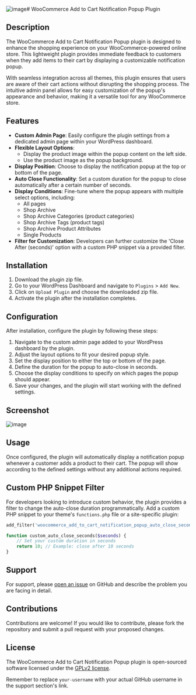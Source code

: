![image](https://github.com/webecks/simple-woo-notification/assets/18439793/54132d34-9aa1-42ae-9d22-89d065e72047)# WooCommerce Add to Cart Notification Popup Plugin

## Description

The WooCommerce Add to Cart Notification Popup plugin is designed to enhance the shopping experience on your WooCommerce-powered online store. This lightweight plugin provides immediate feedback to customers when they add items to their cart by displaying a customizable notification popup.

With seamless integration across all themes, this plugin ensures that users are aware of their cart actions without disrupting the shopping process. The intuitive admin panel allows for easy customization of the popup's appearance and behavior, making it a versatile tool for any WooCommerce store.

## Features

- **Custom Admin Page**: Easily configure the plugin settings from a dedicated admin page within your WordPress dashboard.
- **Flexible Layout Options**:
  - Display the product image within the popup content on the left side.
  - Use the product image as the popup background.
- **Display Position**: Choose to display the notification popup at the top or bottom of the page.
- **Auto Close Functionality**: Set a custom duration for the popup to close automatically after a certain number of seconds.
- **Display Conditions**: Fine-tune where the popup appears with multiple select options, including:
  - All pages
  - Shop Archive
  - Shop Archive Categories (product categories)
  - Shop Archive Tags (product tags)
  - Shop Archive Product Attributes
  - Single Products
- **Filter for Customization**: Developers can further customize the 'Close After (seconds)' option with a custom PHP snippet via a provided filter.

## Installation

1. Download the plugin zip file.
2. Go to your WordPress Dashboard and navigate to `Plugins` > `Add New`.
3. Click on `Upload Plugin` and choose the downloaded zip file.
4. Activate the plugin after the installation completes.

## Configuration

After installation, configure the plugin by following these steps:

1. Navigate to the custom admin page added to your WordPress dashboard by the plugin.
2. Adjust the layout options to fit your desired popup style.
3. Set the display position to either the top or bottom of the page.
4. Define the duration for the popup to auto-close in seconds.
5. Choose the display conditions to specify on which pages the popup should appear.
6. Save your changes, and the plugin will start working with the defined settings.

## Screenshot
![image](https://github.com/webecks/simple-woo-notification/assets/18439793/a0b5737e-b698-4a1a-a377-1b24840af1ef)


## Usage

Once configured, the plugin will automatically display a notification popup whenever a customer adds a product to their cart. The popup will show according to the defined settings without any additional actions required.

## Custom PHP Snippet Filter

For developers looking to introduce custom behavior, the plugin provides a filter to change the auto-close duration programmatically. Add a custom PHP snippet to your theme's `functions.php` file or a site-specific plugin:

```php
add_filter('woocommerce_add_to_cart_notification_popup_auto_close_seconds', 'custom_auto_close_seconds');

function custom_auto_close_seconds($seconds) {
    // Set your custom duration in seconds
    return 10; // Example: close after 10 seconds
}
```

## Support

For support, please [open an issue](https://github.com/your-username/woocommerce-add-to-cart-notification-popup/issues) on GitHub and describe the problem you are facing in detail.

## Contributions

Contributions are welcome! If you would like to contribute, please fork the repository and submit a pull request with your proposed changes.

## License

The WooCommerce Add to Cart Notification Popup plugin is open-sourced software licensed under the [GPLv2 license](https://www.gnu.org/licenses/old-licenses/gpl-2.0.en.html).

Remember to replace `your-username` with your actual GitHub username in the support section's link.
